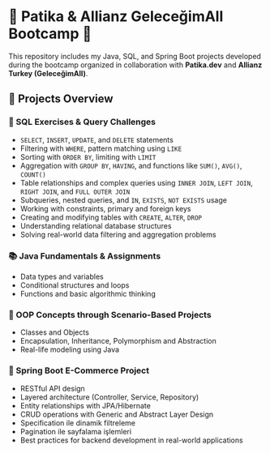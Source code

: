 # 🚀 Patika & Allianz GeleceğimAll Bootcamp 🚀

This repository includes my Java, SQL, and Spring Boot projects developed during the bootcamp organized in collaboration with **Patika.dev** and **Allianz Turkey (GeleceğimAll)**.

## 📁 Projects Overview

### 🧩 SQL Exercises & Query Challenges
- `SELECT`, `INSERT`, `UPDATE`, and `DELETE` statements  
- Filtering with `WHERE`, pattern matching using `LIKE`  
- Sorting with `ORDER BY`, limiting with `LIMIT`  
- Aggregation with `GROUP BY`, `HAVING`, and functions like `SUM()`, `AVG()`, `COUNT()`  
- Table relationships and complex queries using `INNER JOIN`, `LEFT JOIN`, `RIGHT JOIN`, and `FULL OUTER JOIN`  
- Subqueries, nested queries, and `IN`, `EXISTS`, `NOT EXISTS` usage  
- Working with constraints, primary and foreign keys  
- Creating and modifying tables with `CREATE`, `ALTER`, `DROP`  
- Understanding relational database structures  
- Solving real-world data filtering and aggregation problems

### 📚 Java Fundamentals & Assignments
- Data types and variables  
- Conditional structures and loops  
- Functions and basic algorithmic thinking

### 🧠 OOP Concepts through Scenario-Based Projects
- Classes and Objects  
- Encapsulation, Inheritance, Polymorphism and Abstraction
- Real-life modeling using Java


### 🛒 Spring Boot E-Commerce Project
- RESTful API design  
- Layered architecture (Controller, Service, Repository)  
- Entity relationships with JPA/Hibernate  
- CRUD operations with Generic and Abstract Layer Design
- Specification ile dinamik filtreleme
- Pagination ile sayfalama işlemleri
- Best practices for backend development in real-world applications




